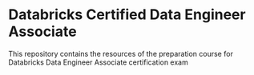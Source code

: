 # Databricks Certified Data Engineer Associate

This repository contains the resources of the preparation course for Databricks Data Engineer Associate certification exam